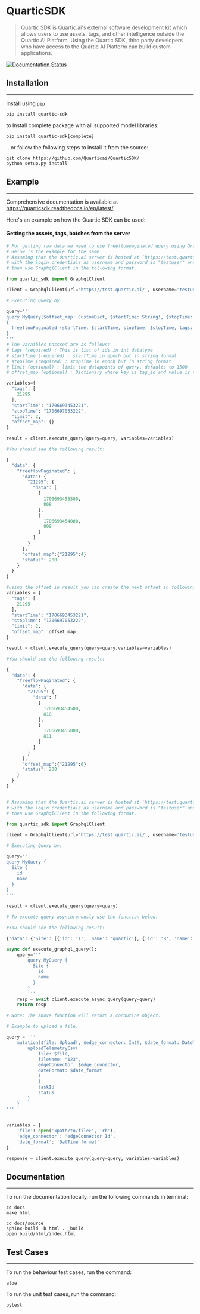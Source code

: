 # QuarticSDK

> Quartic SDK is Quartic.ai's external software development kit which allows users to use assets, tags, and other intelligence outside the Quartic AI Platform. Using the Quartic SDK, third party developers who have access to the Quartic AI Platform can build custom applications.

[![Documentation Status](https://readthedocs.org/projects/quarticsdk/badge/?version=stable)](https://quarticsdk.readthedocs.io/en/stable/?badge=stable)

## Installation
---
Install using `pip`

```
pip install quartic-sdk
```
to Install complete package with all supported model libraries:
```
pip install quartic-sdk[complete]
```

...or follow the following steps to install it from the source:
```
git clone https://github.com/Quarticai/QuarticSDK/
python setup.py install
```

## Example
---
Comprehensive documentation is available at https://quarticsdk.readthedocs.io/en/latest/

Here's an example on how the Quartic SDK can be used:

#### Getting the assets, tags, batches from the server
```python
# For getting raw data we need to use freeflowpaginated query using Graphql Client
# Below is the example for the same
# Assuming that the Quartic.ai server is hosted at `https://test.quartic.ai/`, 
# with the login credentials as username and password is "testuser" and `testpassword respectively, 
# then use GraphqlClient in the following format.

from quartic_sdk import GraphqlClient

client = GraphqlClient(url='https://test.quartic.ai/', username='testuser', password='testpassword')

# Executing Query by:

query='''
query MyQuery($offset_map: CustomDict, $startTime: String!, $stopTime: String!, $tags: [Int]!, $limit: Int) 
{
  freeflowPaginated (startTime: $startTime, stopTime: $stopTime, tags: $tags, limit: $limit, offsetMap: $offset_map ) 
}
'''
# The varaibles passsed are as follows:
# tags (required) : This is list of ids in int datatype
# startTime (required) : startTime in epoch but in string format
# stopTime (required) : stopTime in epoch but in string format
# limit (optional) : limit the datapoints of query. defaults to 1500
# offset_map (optional) : Dictionary where key is tag_id and value is the next offset returned by query executed.

variables={
  "tags": [
    21295
  ],
  "startTime": "1706693453221",
  "stopTime": "1706697053222",
  "limit": 2,
  "offset_map": {}
}

result = client.execute_query(query=query, variables=variables)

#You should see the following result:

{
  "data": {
    "freeflowPaginated": {
      "data": {
        "21295": {
          "data": [
            [
              1706693453500,
              808
            ],
            [
              1706693454000,
              809
            ]
          ]
        }
      },
      "offset_map":{"21295":4}
      "status": 200
    }
  }
}

#using the offset in result you can create the next offset in following way and recall the execute query function
variables = {
  "tags": [
    21295
  ],
  "startTime": "1706693453221",
  "stopTime": "1706697053222",
  "limit": 2,
  "offset_map": offset_map
}

result = client.execute_query(query=query,variables=variables)

#You should see the following result:

{
  "data": {
    "freeflowPaginated": {
      "data": {
        "21295": {
          "data": [
            [
              1706693454500,
              810
            ],
            [
              1706693455000,
              811
            ]
          ]
        }
      },
      "offset_map":{"21295":6}
      "status": 200
    }
  }
}

```

```python

# Assuming that the Quartic.ai server is hosted at `https://test.quartic.ai/`, 
# with the login credentials as username and password is "testuser" and `testpassword respectively, 
# then use GraphqlClient in the following format.

from quartic_sdk import GraphqlClient

client = GraphqlClient(url='https://test.quartic.ai/', username='testuser', password='testpassword')

# Executing Query by:

query='''
query MyQuery {
  Site {
    id
    name
  }
}
'''

result = client.execute_query(query=query)

# To execute query asynchronously use the function below.

#You should see the following result:

{'data': {'Site': [{'id': '1', 'name': 'quartic'}, {'id': '8', 'name': 'ABC site 1'}, {'id': '12', 'name': 'XYZ 123'}]}

async def execute_graphql_query():
    query='''
        query MyQuery {
          Site {
            id
            name
          }
        }
        '''
    resp = await client.execute_async_query(query=query)
    return resp

# Note: The above function will return a coroutine object.

# Example to upload a file.

query = '''
    mutation($file: Upload!, $edge_connector: Int!, $date_format: DateTime!) {
        uploadTelemetryCsv(
            file: $file,
            fileName: "123",
            edgeConnector: $edge_connector,
            dateFormat: $date_format
            )
            {
            taskId
            status
        }
    }
'''


variables = {
    'file': open('<path/to/file>', 'rb'),
    'edge_connector': 'edgeConnector Id',
    'date_format': 'DatTime format'
}

response = client.execute_query(query=query, variables=variables)


```



## Documentation
---
To run the documentation locally, run the following commands in terminal:
```
cd docs
make html

cd docs/source
sphinx-build -b html . _build
open build/html/index.html
```

## Test Cases
---
To run the behaviour test cases, run the command:
```
aloe
```
To run the unit test cases, run the command:
```
pytest
```
